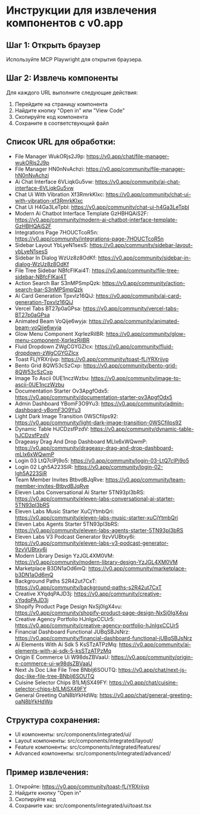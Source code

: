 # Инструкции для извлечения компонентов с v0.app

## Шаг 1: Открыть браузер

Используйте MCP Playwright для открытия браузера.

## Шаг 2: Извлечь компоненты

Для каждого URL выполните следующие действия:

1. Перейдите на страницу компонента
2. Найдите кнопку "Open in" или "View Code"
3. Скопируйте код компонента
4. Сохраните в соответствующий файл

## Список URL для обработки:

- File Manager WukORjs2J9p: https://v0.app/chat/file-manager-wukORjs2J9p
- File Manager HN0nNvAchzi: https://v0.app/community/file-manager-hN0nNvAchzi
- Ai Chat Interface 6VLiqkGu5vw: https://v0.app/community/ai-chat-interface-6VLiqkGu5vw
- Chat Ui With Vibration Xf3RmrkKlxc: https://v0.app/community/chat-ui-with-vibration-xf3RmrkKlxc
- Chat Ui H4Ga3LeTpbl: https://v0.app/community/chat-ui-h4Ga3LeTpbl
- Modern Ai Chatbot Interface Template GzHBHQAiS2F: https://v0.app/community/modern-ai-chatbot-interface-template-GzHBHQAiS2F
- Integrations Page 7HOUCTcoR5n: https://v0.app/community/integrations-page-7HOUCTcoR5n
- Sidebar Layout YbLyeN1sesS: https://v0.app/community/sidebar-layout-ybLyeN1sesS
- Sidebar In Dialog WzUz8z8OdKf: https://v0.app/community/sidebar-in-dialog-WzUz8z8OdKf
- File Tree Sidebar NBfcFIKai4T: https://v0.app/community/file-tree-sidebar-NBfcFIKai4T
- Action Search Bar S3nMPSmpQzk: https://v0.app/community/action-search-bar-S3nMPSmpQzk
- Ai Card Generation Tpxvlz16QiJ: https://v0.app/community/ai-card-generation-Tpxvlz16QiJ
- Vercel Tabs BT27p0aGPsa: https://v0.app/community/vercel-tabs-BT27p0aGPsa
- Animated Beam VoQije6wyja: https://v0.app/community/animated-beam-voQije6wyja
- Glow Menu Component XqrIezRilBR: https://v0.app/community/glow-menu-component-XqrIezRilBR
- Fluid Dropdown ZWgCGYGZIcx: https://v0.app/community/fluid-dropdown-zWgCGYGZIcx
- Toast FLjYRXrijvp: https://v0.app/community/toast-fLjYRXrijvp
- Bento Grid 8QW53cSzCxp: https://v0.app/community/bento-grid-8QW53cSzCxp
- Image To Ascii 0UE1nczWzbu: https://v0.app/community/image-to-ascii-0UE1nczWzbu
- Documentation Starter Ov3ApgfOdx5: https://v0.app/community/documentation-starter-ov3ApgfOdx5
- Admin Dashboard YBomF3O9Yu3: https://v0.app/community/admin-dashboard-yBomF3O9Yu3
- Light Dark Image Transition 0WSCfiIps92: https://v0.app/community/light-dark-image-transition-0WSCfiIps92
- Dynamic Table HJCDzsfPzdV: https://v0.app/community/dynamic-table-hJCDzsfPzdV
- Drageasy Drag And Drop Dashboard MLIx6xWQwmP: https://v0.app/community/drageasy-drag-and-drop-dashboard-mLIx6xWQwmP
- Login 03 LtQ7cIPj9o5: https://v0.app/community/login-03-LtQ7cIPj9o5
- Login 02 Lgh5A223SiR: https://v0.app/community/login-02-lgh5A223SiR
- Team Member Invites BtbvdBJqRve: https://v0.app/community/team-member-invites-BtbvdBJqRve
- Eleven Labs Conversational Ai Starter 5TN93pl3bRS: https://v0.app/community/eleven-labs-conversational-ai-starter-5TN93pl3bRS
- Eleven Labs Music Starter XuCjYtmbQri: https://v0.app/community/eleven-labs-music-starter-xuCjYtmbQri
- Eleven Labs Agents Starter 5TN93pl3bRS: https://v0.app/community/eleven-labs-agents-starter-5TN93pl3bRS
- Eleven Labs V3 Podcast Generator 9zvVUBtxy6i: https://v0.app/community/eleven-labs-v3-podcast-generator-9zvVUBtxy6i
- Modern Library Design YzJGL4XM0VM: https://v0.app/community/modern-library-design-YzJGL4XM0VM
- Marketplace B3DN1aOd6mQ: https://v0.app/community/marketplace-b3DN1aOd6mQ
- Background Paths S2R42ut7CxT: https://v0.app/community/background-paths-s2R42ut7CxT
- Creative XYqdqPAJD3j: https://v0.app/community/creative-xYqdqPAJD3j
- Shopify Product Page Design NxSj0IgX4vu: https://v0.app/community/shopify-product-page-design-NxSj0IgX4vu
- Creative Agency Portfolio HJnIgxCCUr5: https://v0.app/community/creative-agency-portfolio-hJnIgxCCUr5
- Financial Dashboard Functional JUBqSBJsNrz: https://v0.app/community/financial-dashboard-functional-jUBqSBJsNrz
- Ai Elements With Ai Sdk 5 KsSTzATPzMq: https://v0.app/community/ai-elements-with-ai-sdk-5-ksSTzATPzMq
- Origin E Commerce Ui W98dsZBVaaU: https://v0.app/community/origin-e-commerce-ui-w98dsZBVaaU
- Next Js Doc Like File Tree BNbIj6SOUTQ: https://v0.app/chat/next-js-doc-like-file-tree-BNbIj6SOUTQ
- Cuisine Selector Chips B1LMjSX49FY: https://v0.app/chat/cuisine-selector-chips-b1LMjSX49FY
- General Greeting OaN8bYkHdWq: https://v0.app/chat/general-greeting-oaN8bYkHdWq

## Структура сохранения:

- UI компоненты: src/components/integrated/ui/
- Layout компоненты: src/components/integrated/layout/
- Feature компоненты: src/components/integrated/features/
- Advanced компоненты: src/components/integrated/advanced/

## Пример извлечения:

1. Откройте: https://v0.app/community/toast-fLjYRXrijvp
2. Найдите кнопку "Open in"
3. Скопируйте код
4. Сохраните как: src/components/integrated/ui/toast.tsx

